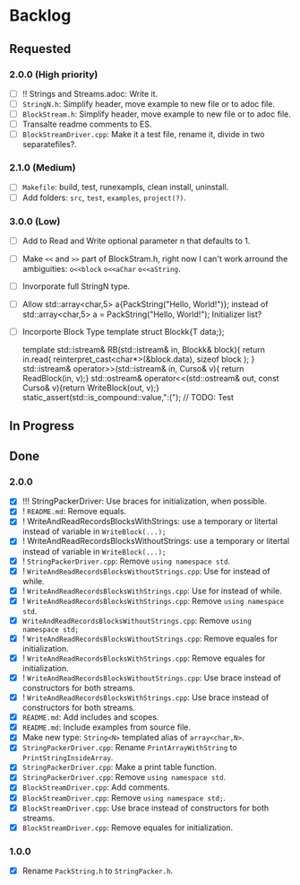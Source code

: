 # Backlog
## Requested
### 2.0.0 (High priority)
- [ ] !! Strings and Streams.adoc: Write it.
- [ ] `StringN.h`: Simplify header, move example to new file or to adoc file.
- [ ] `BlockStream.h`: Simplify header, move example to new file or to adoc file.
- [ ] Transalte readme comments to ES.
- [ ] `BlockStreamDriver.cpp`: Make it a test file, rename it, divide in two separatefiles?.
### 2.1.0 (Medium)
- [ ] `Makefile`: build, test, runexampls, clean install, uninstall.
- [ ] Add folders: `src`, `test`, `examples`, `project(?)`.
### 3.0.0 (Low)
- [ ] Add to Read and Write optional parameter n that defaults to 1.
- [ ] Make `<<` and `>>` part of BlockStram.h, right now I can't work arround the ambiguities: `o<<block` `o<<aChar` `o<<aString`.
- [ ] Invorporate full StringN type.
- [ ] Allow 
std::array<char,5> a{PackString("Hello, World!")}; 
instead of 
std::array<char,5> a = PackString("Hello, World!");
Initializer list?
- [ ] Incorporte Block Type
	template<typename T>
	struct Blockk{T data;};

	template<typename T>
	std::istream& RB(std::istream& in, Blockk<T>& block){
		return in.read(
			reinterpret_cast<char*>(&block.data),
			sizeof block
		);
	}
	std::istream& operator>>(std::istream& in, Curso& v){ return ReadBlock(in, v);}
	std::ostream& operator<<(std::ostream& out, const Curso& v){return WriteBlock(out, v);}
	static_assert(std::is_compound<T>::value,":("); // TODO: Test

## In Progress

## Done
### 2.0.0
- [x] !!! StringPackerDriver: Use braces for initialization, when possible.
- [x] ! `README.md`: Remove equals.
- [x] ! WriteAndReadRecordsBlocksWithStrings: use a temporary or litertal instead of variable in `WriteBlock(...);`
- [x] ! WriteAndReadRecordsBlocksWithoutStrings: use a temporary or litertal instead of variable in `WriteBlock(...);`
- [x] ! `StringPackerDriver.cpp`: Remove `using namespace std`.
- [x] ! `WriteAndReadRecordsBlocksWithoutStrings.cpp`: Use for instead of while.
- [x] ! `WriteAndReadRecordsBlocksWithStrings.cpp`: Use for instead of while.
- [x] ! `WriteAndReadRecordsBlocksWithStrings.cpp`: Remove `using namespace std`.
- [x] `WriteAndReadRecordsBlocksWithoutStrings.cpp`: Remove `using namespace std;`
- [x] ! `WriteAndReadRecordsBlocksWithoutStrings.cpp`: Remove equales for initialization.
- [x] ! `WriteAndReadRecordsBlocksWithStrings.cpp`: Remove equales for initialization.
- [x] ! `WriteAndReadRecordsBlocksWithoutStrings.cpp`: Use brace instead of constructors for both streams.
- [x] ! `WriteAndReadRecordsBlocksWithStrings.cpp`: Use brace instead of constructors for both streams.
- [x] `README.md`: Add includes and scopes.
- [x] `README.md`: Include examples from source file.
- [x] Make new type: `String<N>` templated alias of `array<char,N>`.
- [x] `StringPackerDriver.cpp`: Rename `PrintArrayWithString` to `PrintStringInsideArray`.
- [x] `StringPackerDriver.cpp`: Make a print table function.
- [x] `StringPackerDriver.cpp`: Remove `using namespace std`.
- [x] `BlockStreamDriver.cpp`: Add comments.
- [x] `BlockStreamDriver.cpp`: Remove `using namespace std;`.
- [x] `BlockStreamDriver.cpp`: Use brace instead of constructors for both streams.
- [x] `BlockStreamDriver.cpp`: Remove equales for initialization.
### 1.0.0
- [x] Rename `PackString.h` to `StringPacker.h`.
